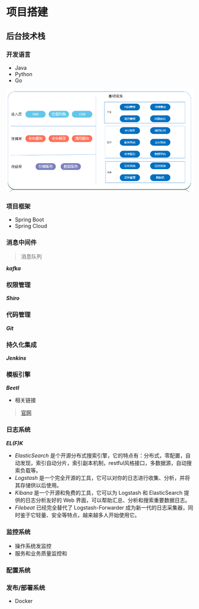 # 项目搭建

## 后台技术栈

### 开发语言

- Java
- Python
- Go

![后台技术](img/svr_stack2.png)

### 项目框架

- Spring Boot
- Spring Cloud

### 消息中间件

>消息队列

***kafka***

### 权限管理

***Shiro***

### 代码管理

***Git***

### 持久化集成

***Jenkins***

### 模板引擎

***Beetl***

- 相关链接

>[官网](http://ibeetl.com/)

### 日志系统

***EL(F)K***

- *ElasticSearch* 是个开源分布式搜索引擎，它的特点有：分布式，零配置，自动发现，索引自动分片，索引副本机制，restful风格接口，多数据源，自动搜索负载等。
- *Logstash* 是一个完全开源的工具，它可以对你的日志进行收集、分析，并将其存储供以后使用。
- *Kibana* 是一个开源和免费的工具，它可以为 Logstash 和 ElasticSearch 提供的日志分析友好的 Web 界面，可以帮助汇总、分析和搜索重要数据日志。
- *Filebeat* 已经完全替代了 Logstash-Forwarder 成为新一代的日志采集器，同时鉴于它轻量、安全等特点，越来越多人开始使用它。
  
### 监控系统

- 操作系统发监控
- 服务和业务质量监控和

### 配置系统

### 发布/部署系统

- Docker
  